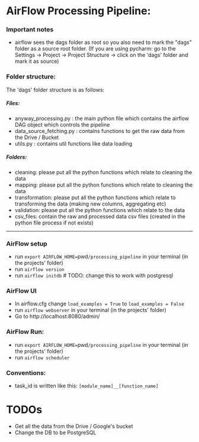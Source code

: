 # AirFlow Processing Pipeline:
### Important notes
- airflow sees the dags folder as root so you also need to mark the "dags" folder as a source root folder.
(If you are using pycharm:
    go to the Settings -> Project -> Project Structure -> click on the 'dags' folder and mark it as source)

### Folder structure:
The 'dags' folder structure is as follows:   
    
##### Files:
- anyway_processing.py : the main python file which contains the airflow DAG object which controls the pipeline
- data_source_fetching.py : contains functions to get the raw data from the Drive / Bucket  
- utils.py : contains util functions like data loading

##### Folders:

- cleaning: please put all the python functions which relate to cleaning the data
- mapping: please put all the python functions which relate to cleaning the data
- transformation: please put all the python functions which relate to transforming the data (making new columns, aggregating  etc)
- validation: please put all the python functions which relate to  the data
- csv_files: contain the raw and processed data csv files (created in the python file process if not exists)

-----------------------
### AirFlow setup
- run `export AIRFLOW_HOME=`pwd`/processing_pipeline` in your terminal (in the projects' folder)
- run `airflow version`
- run `airflow initdb` # TODO: change this to work with postgresql


### AirFlow UI
- In airflow.cfg change `load_examples = True` to `load_examples = False`
- run `airflow webserver` in your terminal (in the projects' folder)
- Go to http://localhost:8080/admin/


### AirFlow Run:
- run `export AIRFLOW_HOME=`pwd`/processing_pipeline` in your terminal (in the projects' folder)
- run `airflow scheduler`


### Conventions:

- task_id is written like this: `[module_name]__[function_name]`


# TODOs
- Get all the data from the Drive / Google's bucket
- Change the DB to be PostgreSQL
